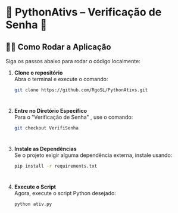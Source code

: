 # 🐍 PythonAtivs – Verificação de Senha 🔑


## 🧑‍💻 Como Rodar a Aplicação

Siga os passos abaixo para rodar o código localmente:

1. **Clone o repositório**  
   Abra o terminal e execute o comando:
   ```bash
   git clone https://github.com/RgoSL/PythonAtivs.git
#
2. **Entre no Diretório Específico**  
   Para o "Verificação de Senha" , use o comando:
   ```bash
   git checkout VerifiSenha

#
3. **Instale as Dependências**  
   Se o projeto exigir alguma dependência externa, instale usando:
   ```bash
   pip install -r requirements.txt
   
#
4. **Execute o Script**  
   Agora, execute o script Python desejado:
   ```bash
   python ativ.py
